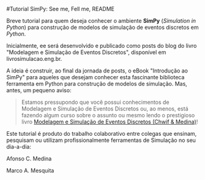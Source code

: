 #Tutorial SimPy: See me, Fell me, README


Breve tutorial para quem deseja conhecer o ambiente **SimPy** (*Simulation in Python*) para construção de modelos de simulação de eventos discretos em *Python*. 

Inicialmente, ee será desenvolvido e publicado como posts do blog do livro "Modelagem e Simulação de Eventos Discretos", disponível em livrosimulacao.eng.br.


A ideia é construir, ao final da jornada de posts, o eBook "Introdução ao SimPy" para aqueles que desejam conhecer esta fascinante biblioteca ferramenta em Python para construção de modelos de simulação.
Mas, antes, um pequeno aviso:

> Estamos pressupondo que você possui conhecimentos de Modelagem e Simulação de Eventos Discretos ou, ao menos, está fazendo algum curso sobre o assunto ou mesmo lendo o prestigioso livro [Modelagem e Simulação de Eventos Discretos (Chwif & Medina)](http://livrosimulacao.eng.br/)!

Este tutorial é produto do trabalho colaborativo entre colegas que ensinam, pesquisam ou utilizam profissionalmente ferramentas de Simulação no seu dia-a-dia: 

Afonso C. Medina

Marco A. Mesquita

